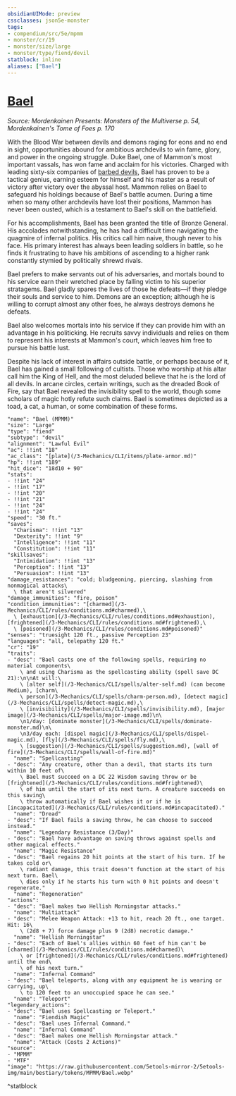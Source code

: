 ```yaml
---
obsidianUIMode: preview
cssclasses: json5e-monster
tags:
- compendium/src/5e/mpmm
- monster/cr/19
- monster/size/large
- monster/type/fiend/devil
statblock: inline
aliases: ["Bael"]
---
```

# [Bael](3-Mechanics\CLI\bestiary\npc/bael-mpmm.md)
*Source: Mordenkainen Presents: Monsters of the Multiverse p. 54, Mordenkainen's Tome of Foes p. 170*  

With the Blood War between devils and demons raging for eons and no end in sight, opportunities abound for ambitious archdevils to win fame, glory, and power in the ongoing struggle. Duke Bael, one of Mammon's most important vassals, has won fame and acclaim for his victories. Charged with leading sixty-six companies of [barbed devils](/3-Mechanics/CLI/bestiary/fiend/barbed-devil.md), Bael has proven to be a tactical genius, earning esteem for himself and his master as a result of victory after victory over the abyssal host. Mammon relies on Bael to safeguard his holdings because of Bael's battle acumen. During a time when so many other archdevils have lost their positions, Mammon has never been ousted, which is a testament to Bael's skill on the battlefield.

For his accomplishments, Bael has been granted the title of Bronze General. His accolades notwithstanding, he has had a difficult time navigating the quagmire of infernal politics. His critics call him naive, though never to his face. His primary interest has always been leading soldiers in battle, so he finds it frustrating to have his ambitions of ascending to a higher rank constantly stymied by politically shrewd rivals.

Bael prefers to make servants out of his adversaries, and mortals bound to his service earn their wretched place by falling victim to his superior stratagems. Bael gladly spares the lives of those he defeats—if they pledge their souls and service to him. Demons are an exception; although he is willing to corrupt almost any other foes, he always destroys demons he defeats.

Bael also welcomes mortals into his service if they can provide him with an advantage in his politicking. He recruits savvy individuals and relies on them to represent his interests at Mammon's court, which leaves him free to pursue his battle lust.

Despite his lack of interest in affairs outside battle, or perhaps because of it, Bael has gained a small following of cultists. Those who worship at his altar call him the King of Hell, and the most deluded believe that he is the lord of all devils. In arcane circles, certain writings, such as the dreaded Book of Fire, say that Bael revealed the invisibility spell to the world, though some scholars of magic hotly refute such claims. Bael is sometimes depicted as a toad, a cat, a human, or some combination of these forms.

```statblock
"name": "Bael (MPMM)"
"size": "Large"
"type": "fiend"
"subtype": "devil"
"alignment": "Lawful Evil"
"ac": !!int "18"
"ac_class": "[plate](/3-Mechanics/CLI/items/plate-armor.md)"
"hp": !!int "189"
"hit_dice": "18d10 + 90"
"stats":
- !!int "24"
- !!int "17"
- !!int "20"
- !!int "21"
- !!int "24"
- !!int "24"
"speed": "30 ft."
"saves":
  "Charisma": !!int "13"
  "Dexterity": !!int "9"
  "Intelligence": !!int "11"
  "Constitution": !!int "11"
"skillsaves":
  "Intimidation": !!int "13"
  "Perception": !!int "13"
  "Persuasion": !!int "13"
"damage_resistances": "cold; bludgeoning, piercing, slashing from nonmagical attacks\
  \ that aren't silvered"
"damage_immunities": "fire, poison"
"condition_immunities": "[charmed](/3-Mechanics/CLI/rules/conditions.md#charmed),\
  \ [exhaustion](/3-Mechanics/CLI/rules/conditions.md#exhaustion), [frightened](/3-Mechanics/CLI/rules/conditions.md#frightened),\
  \ [poisoned](/3-Mechanics/CLI/rules/conditions.md#poisoned)"
"senses": "truesight 120 ft., passive Perception 23"
"languages": "all, telepathy 120 ft."
"cr": "19"
"traits":
- "desc": "Bael casts one of the following spells, requiring no material components\
    \ and using Charisma as the spellcasting ability (spell save DC 21):\n\nAt will:\
    \ [alter self](/3-Mechanics/CLI/spells/alter-self.md) (can become Medium), [charm\
    \ person](/3-Mechanics/CLI/spells/charm-person.md), [detect magic](/3-Mechanics/CLI/spells/detect-magic.md),\
    \ [invisibility](/3-Mechanics/CLI/spells/invisibility.md), [major image](/3-Mechanics/CLI/spells/major-image.md)\n\
    \n1/day: [dominate monster](/3-Mechanics/CLI/spells/dominate-monster.md)\n\
    \n3/day each: [dispel magic](/3-Mechanics/CLI/spells/dispel-magic.md), [fly](/3-Mechanics/CLI/spells/fly.md),\
    \ [suggestion](/3-Mechanics/CLI/spells/suggestion.md), [wall of fire](/3-Mechanics/CLI/spells/wall-of-fire.md)"
  "name": "Spellcasting"
- "desc": "Any creature, other than a devil, that starts its turn within 10 feet of\
    \ Bael must succeed on a DC 22 Wisdom saving throw or be [frightened](/3-Mechanics/CLI/rules/conditions.md#frightened)\
    \ of him until the start of its next turn. A creature succeeds on this saving\
    \ throw automatically if Bael wishes it or if he is [incapacitated](/3-Mechanics/CLI/rules/conditions.md#incapacitated)."
  "name": "Dread"
- "desc": "If Bael fails a saving throw, he can choose to succeed instead."
  "name": "Legendary Resistance (3/Day)"
- "desc": "Bael have advantage on saving throws against spells and other magical effects."
  "name": "Magic Resistance"
- "desc": "Bael regains 20 hit points at the start of his turn. If he takes cold or\
    \ radiant damage, this trait doesn't function at the start of his next turn. Bael\
    \ dies only if he starts his turn with 0 hit points and doesn't regenerate."
  "name": "Regeneration"
"actions":
- "desc": "Bael makes two Hellish Morningstar attacks."
  "name": "Multiattack"
- "desc": "Melee Weapon Attack: +13 to hit, reach 20 ft., one target. Hit: 16\
    \ (2d8 + 7) force damage plus 9 (2d8) necrotic damage."
  "name": "Hellish Morningstar"
- "desc": "Each of Bael's allies within 60 feet of him can't be [charmed](/3-Mechanics/CLI/rules/conditions.md#charmed)\
    \ or [frightened](/3-Mechanics/CLI/rules/conditions.md#frightened) until the end\
    \ of his next turn."
  "name": "Infernal Command"
- "desc": "Bael teleports, along with any equipment he is wearing or carrying, up\
    \ to 120 feet to an unoccupied space he can see."
  "name": "Teleport"
"legendary_actions":
- "desc": "Bael uses Spellcasting or Teleport."
  "name": "Fiendish Magic"
- "desc": "Bael uses Infernal Command."
  "name": "Infernal Command"
- "desc": "Bael makes one Hellish Morningstar attack."
  "name": "Attack (Costs 2 Actions)"
"source":
- "MPMM"
- "MTF"
"image": "https://raw.githubusercontent.com/5etools-mirror-2/5etools-img/main/bestiary/tokens/MPMM/Bael.webp"
```
^statblock